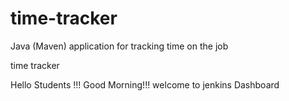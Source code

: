 # time-tracker
Java (Maven) application for tracking time on the job

time tracker

Hello Students !!! Good Morning!!! welcome to jenkins Dashboard
